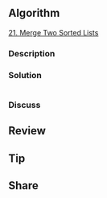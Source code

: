 ## Algorithm

[21. Merge Two Sorted Lists](https://leetcode.com/problems/merge-two-sorted-lists/)

### Description

### Solution

```java

```

### Discuss

## Review


## Tip


## Share
